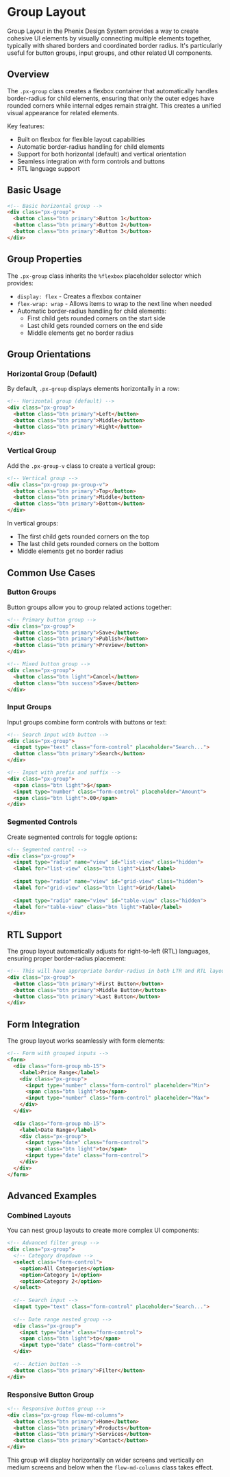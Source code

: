 # Group Layout

Group Layout in the Phenix Design System provides a way to create cohesive UI elements by visually connecting multiple elements together, typically with shared borders and coordinated border radius. It's particularly useful for button groups, input groups, and other related UI components.

## Overview

The `.px-group` class creates a flexbox container that automatically handles border-radius for child elements, ensuring that only the outer edges have rounded corners while internal edges remain straight. This creates a unified visual appearance for related elements.

Key features:
- Built on flexbox for flexible layout capabilities
- Automatic border-radius handling for child elements
- Support for both horizontal (default) and vertical orientation
- Seamless integration with form controls and buttons
- RTL language support

## Basic Usage

```html
<!-- Basic horizontal group -->
<div class="px-group">
  <button class="btn primary">Button 1</button>
  <button class="btn primary">Button 2</button>
  <button class="btn primary">Button 3</button>
</div>
```

## Group Properties

The `.px-group` class inherits the `%flexbox` placeholder selector which provides:

- `display: flex` - Creates a flexbox container
- `flex-wrap: wrap` - Allows items to wrap to the next line when needed
- Automatic border-radius handling for child elements:
  - First child gets rounded corners on the start side
  - Last child gets rounded corners on the end side
  - Middle elements get no border radius

## Group Orientations

### Horizontal Group (Default)

By default, `.px-group` displays elements horizontally in a row:

```html
<!-- Horizontal group (default) -->
<div class="px-group">
  <button class="btn primary">Left</button>
  <button class="btn primary">Middle</button>
  <button class="btn primary">Right</button>
</div>
```

### Vertical Group

Add the `.px-group-v` class to create a vertical group:

```html
<!-- Vertical group -->
<div class="px-group px-group-v">
  <button class="btn primary">Top</button>
  <button class="btn primary">Middle</button>
  <button class="btn primary">Bottom</button>
</div>
```

In vertical groups:
- The first child gets rounded corners on the top
- The last child gets rounded corners on the bottom
- Middle elements get no border radius

## Common Use Cases

### Button Groups

Button groups allow you to group related actions together:

```html
<!-- Primary button group -->
<div class="px-group">
  <button class="btn primary">Save</button>
  <button class="btn primary">Publish</button>
  <button class="btn primary">Preview</button>
</div>

<!-- Mixed button group -->
<div class="px-group">
  <button class="btn light">Cancel</button>
  <button class="btn success">Save</button>
</div>
```

### Input Groups

Input groups combine form controls with buttons or text:

```html
<!-- Search input with button -->
<div class="px-group">
  <input type="text" class="form-control" placeholder="Search...">
  <button class="btn primary">Search</button>
</div>

<!-- Input with prefix and suffix -->
<div class="px-group">
  <span class="btn light">$</span>
  <input type="number" class="form-control" placeholder="Amount">
  <span class="btn light">.00</span>
</div>
```

### Segmented Controls

Create segmented controls for toggle options:

```html
<!-- Segmented control -->
<div class="px-group">
  <input type="radio" name="view" id="list-view" class="hidden">
  <label for="list-view" class="btn light">List</label>
  
  <input type="radio" name="view" id="grid-view" class="hidden">
  <label for="grid-view" class="btn light">Grid</label>
  
  <input type="radio" name="view" id="table-view" class="hidden">
  <label for="table-view" class="btn light">Table</label>
</div>
```

## RTL Support

The group layout automatically adjusts for right-to-left (RTL) languages, ensuring proper border-radius placement:

```html
<!-- This will have appropriate border-radius in both LTR and RTL layouts -->
<div class="px-group">
  <button class="btn primary">First Button</button>
  <button class="btn primary">Middle Button</button>
  <button class="btn primary">Last Button</button>
</div>
```

## Form Integration

The group layout works seamlessly with form elements:

```html
<!-- Form with grouped inputs -->
<form>
  <div class="form-group mb-15">
    <label>Price Range</label>
    <div class="px-group">
      <input type="number" class="form-control" placeholder="Min">
      <span class="btn light">to</span>
      <input type="number" class="form-control" placeholder="Max">
    </div>
  </div>
  
  <div class="form-group mb-15">
    <label>Date Range</label>
    <div class="px-group">
      <input type="date" class="form-control">
      <span class="btn light">to</span>
      <input type="date" class="form-control">
    </div>
  </div>
</form>
```

## Advanced Examples

### Combined Layouts

You can nest group layouts to create more complex UI components:

```html
<!-- Advanced filter group -->
<div class="px-group">
  <!-- Category dropdown -->
  <select class="form-control">
    <option>All Categories</option>
    <option>Category 1</option>
    <option>Category 2</option>
  </select>
  
  <!-- Search input -->
  <input type="text" class="form-control" placeholder="Search...">
  
  <!-- Date range nested group -->
  <div class="px-group">
    <input type="date" class="form-control">
    <span class="btn light">to</span>
    <input type="date" class="form-control">
  </div>
  
  <!-- Action button -->
  <button class="btn primary">Filter</button>
</div>
```

### Responsive Button Group

```html
<!-- Responsive button group -->
<div class="px-group flow-md-columns">
  <button class="btn primary">Home</button>
  <button class="btn primary">Products</button>
  <button class="btn primary">Services</button>
  <button class="btn primary">Contact</button>
</div>
```

This group will display horizontally on wider screens and vertically on medium screens and below when the `flow-md-columns` class takes effect.
